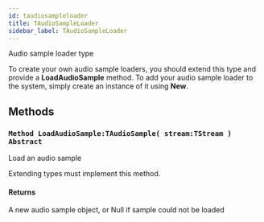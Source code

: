 ```yaml
---
id: taudiosampleloader
title: TAudioSampleLoader
sidebar_label: TAudioSampleLoader
---
```


Audio sample loader type


To create your own audio sample loaders, you should extend this type and
provide a <b>LoadAudioSample</b> method. To add your audio sample loader to the system,
simply create an instance of it using <b>New</b>.


## Methods

### `Method LoadAudioSample:TAudioSample( stream:TStream ) Abstract`

Load an audio sample

Extending types must implement this method.


#### Returns
A new audio sample object, or Null if sample could not be loaded


<br/>

